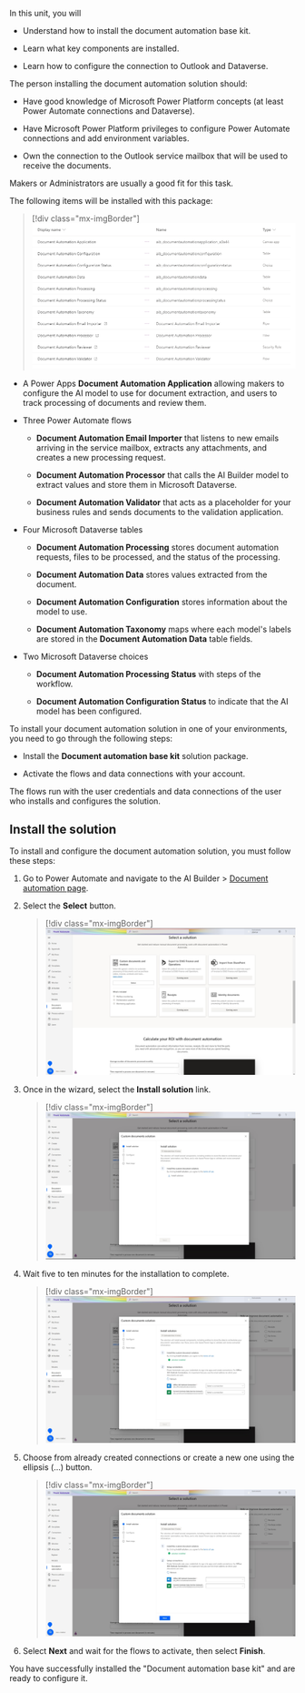 In this unit, you will

- Understand how to install the document automation base kit.

- Learn what key components are installed.

- Learn how to configure the connection to Outlook and Dataverse.

The person installing the document automation solution should:

- Have good knowledge of Microsoft Power Platform concepts (at least Power Automate connections and Dataverse).

- Have Microsoft Power Platform privileges to configure Power Automate connections and add environment variables.

- Own the connection to the Outlook service mailbox that will be used to receive the documents.

Makers or Administrators are usually a good fit for this task.

The following items will be installed with this package:

> [!div class="mx-imgBorder"]
> [![Shows items installed with this package.](../media/2-installed-items.png)](../media/2-installed-items.png#lightbox)

- A Power Apps **Document Automation Application** allowing makers to configure the AI model to use for document extraction, and users to track processing of documents and review them.

- Three Power Automate flows

  - **Document Automation Email Importer** that listens to new emails arriving in the service mailbox, extracts any attachments, and creates a new processing request.

  - **Document Automation Processor** that calls the AI Builder model to extract values and store them in Microsoft Dataverse.

  - **Document Automation Validator** that acts as a placeholder for your business rules and sends documents to the validation application.

- Four Microsoft Dataverse tables

  - **Document Automation Processing** stores document automation requests, files to be processed, and the status of the processing.

  - **Document Automation Data** stores values extracted from the document.

  - **Document Automation Configuration** stores information about the model to use.

  - **Document Automation Taxonomy** maps where each model's labels are stored in the **Document Automation Data** table fields.

- Two Microsoft Dataverse choices

  - **Document Automation Processing Status** with steps of the workflow.

  - **Document Automation Configuration Status** to indicate that the AI model has been configured.

To install your document automation solution in one of your environments, you need to go through the following steps:

- Install the **Document automation base kit** solution package.

- Activate the flows and data connections with your account.

The flows run with the user credentials and data connections of the user who installs and configures the solution.

## Install the solution

To install and configure the document automation solution, you must follow these steps:

1. Go to Power Automate and navigate to the AI Builder > [Document automation page](https://flow.microsoft.com/manage/aibuilder/documentautomation).

1. Select the **Select** button.

    > [!div class="mx-imgBorder"]
    > [![Select a solution page shows Custom documents, with Invoices and Receipts marked "Coming soon."](../media/2-select-solution.jpg)](../media/2-select-solution.jpg#lightbox)

1. Once in the wizard, select the **Install solution** link.

    > [!div class="mx-imgBorder"]
    > [![Custom documents solution wizard showing the first page, Install solution.](../media/2-install-solution.jpg)](../media/2-install-solution.jpg#lightbox)

1. Wait five to ten minutes for the installation to complete.

    > [!div class="mx-imgBorder"]
    > [![Custom documents solution wizard showing the "solution installed" message.](../media/2-wizard.jpg)](../media/2-wizard.jpg#lightbox)
    
1. Choose from already created connections or create a new one using the ellipsis (...) button.

    > [!div class="mx-imgBorder"]
    > [![Custom documents solution wizard showing the Setup connections with Office 365 Outlook and Dataflex connected.](../media/2-set-connections.jpg)](../media/2-set-connections.jpg#lightbox)

1. Select **Next** and wait for the flows to activate, then select **Finish**.

You have successfully installed the "Document automation base kit" and are ready to configure it.
